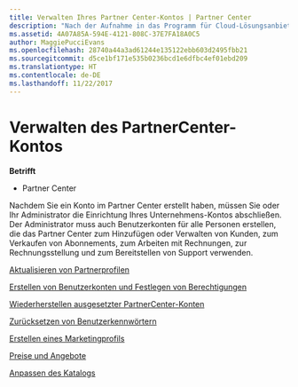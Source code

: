```yaml
---
title: Verwalten Ihres Partner Center-Kontos | Partner Center
description: "Nach der Aufnahme in das Programm für Cloud-Lösungsanbieter müssen Sie oder Ihr Administrator Ihr Unternehmenskonto in Partner Center einrichten."
ms.assetid: 4A07A85A-594E-4121-808C-37E7FA18A0C5
author: MaggiePucciEvans
ms.openlocfilehash: 28740a44a3ad61244e135122ebb603d2495fbb21
ms.sourcegitcommit: d5ce1bf171e535b0236bcd1e6dfbc4ef01ebd209
ms.translationtype: HT
ms.contentlocale: de-DE
ms.lasthandoff: 11/22/2017
---
```

# <a name="manage-your-partner-center-account"></a>Verwalten des PartnerCenter-Kontos

**Betrifft**

-  Partner Center

Nachdem Sie ein Konto im Partner Center erstellt haben, müssen Sie oder Ihr Administrator die Einrichtung Ihres Unternehmens-Kontos abschließen. Der Administrator muss auch Benutzerkonten für alle Personen erstellen, die das Partner Center zum Hinzufügen oder Verwalten von Kunden, zum Verkaufen von Abonnements, zum Arbeiten mit Rechnungen, zur Rechnungsstellung und zum Bereitstellen von Support verwenden.

[Aktualisieren von Partnerprofilen](update-your-partner-profile.md)

[Erstellen von Benutzerkonten und Festlegen von Berechtigungen](create-user-accounts-and-set-permissions.md)

[Wiederherstellen ausgesetzter PartnerCenter-Konten](suspended-partner-center-account.md)

[Zurücksetzen von Benutzerkennwörtern](reset-a-user-password.md)

[Erstellen eines Marketingprofils](create-a-marketing-profile.md)

[Preise und Angebote](pricing-and-offers.md)

[Anpassen des Katalogs](customize-the-catalog.md)

 

 



